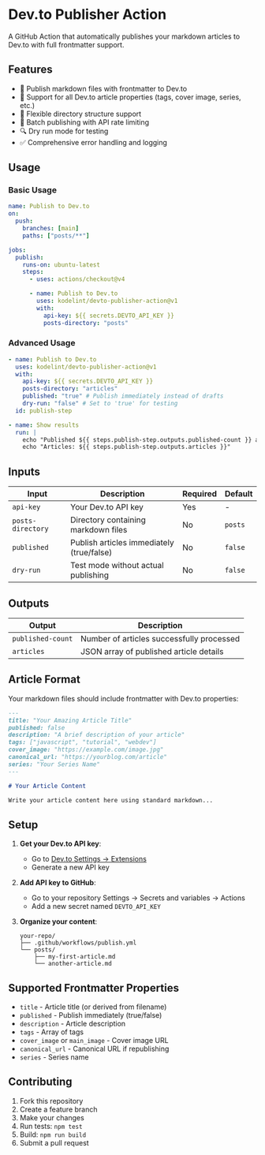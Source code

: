 # Dev.to Publisher Action

A GitHub Action that automatically publishes your markdown articles to Dev.to with full frontmatter support.

## Features

- 📝 Publish markdown files with frontmatter to Dev.to
- 🎯 Support for all Dev.to article properties (tags, cover image, series, etc.)
- 📁 Flexible directory structure support
- 🚀 Batch publishing with API rate limiting
- 🔍 Dry run mode for testing
- ✅ Comprehensive error handling and logging

## Usage

### Basic Usage

```yaml
name: Publish to Dev.to
on:
  push:
    branches: [main]
    paths: ["posts/**"]

jobs:
  publish:
    runs-on: ubuntu-latest
    steps:
      - uses: actions/checkout@v4

      - name: Publish to Dev.to
        uses: kodelint/devto-publisher-action@v1
        with:
          api-key: ${{ secrets.DEVTO_API_KEY }}
          posts-directory: "posts"
```

### Advanced Usage

```yaml
- name: Publish to Dev.to
  uses: kodelint/devto-publisher-action@v1
  with:
    api-key: ${{ secrets.DEVTO_API_KEY }}
    posts-directory: "articles"
    published: "true" # Publish immediately instead of drafts
    dry-run: "false" # Set to 'true' for testing
  id: publish-step

- name: Show results
  run: |
    echo "Published ${{ steps.publish-step.outputs.published-count }} articles"
    echo "Articles: ${{ steps.publish-step.outputs.articles }}"
```

## Inputs

| Input             | Description                               | Required | Default |
| ----------------- | ----------------------------------------- | -------- | ------- |
| `api-key`         | Your Dev.to API key                       | Yes      | -       |
| `posts-directory` | Directory containing markdown files       | No       | `posts` |
| `published`       | Publish articles immediately (true/false) | No       | `false` |
| `dry-run`         | Test mode without actual publishing       | No       | `false` |

## Outputs

| Output            | Description                               |
| ----------------- | ----------------------------------------- |
| `published-count` | Number of articles successfully processed |
| `articles`        | JSON array of published article details   |

## Article Format

Your markdown files should include frontmatter with Dev.to properties:

```markdown
---
title: "Your Amazing Article Title"
published: false
description: "A brief description of your article"
tags: ["javascript", "tutorial", "webdev"]
cover_image: "https://example.com/image.jpg"
canonical_url: "https://yourblog.com/article"
series: "Your Series Name"
---

# Your Article Content

Write your article content here using standard markdown...
```

## Setup

1. **Get your Dev.to API key**:
   - Go to [Dev.to Settings → Extensions](https://dev.to/settings/extensions)
   - Generate a new API key

2. **Add API key to GitHub**:
   - Go to your repository Settings → Secrets and variables → Actions
   - Add a new secret named `DEVTO_API_KEY`

3. **Organize your content**:
   ```
   your-repo/
   ├── .github/workflows/publish.yml
   └── posts/
       ├── my-first-article.md
       └── another-article.md
   ```

## Supported Frontmatter Properties

- `title` - Article title (or derived from filename)
- `published` - Publish immediately (true/false)
- `description` - Article description
- `tags` - Array of tags
- `cover_image` or `main_image` - Cover image URL
- `canonical_url` - Canonical URL if republishing
- `series` - Series name

## Contributing

1. Fork this repository
2. Create a feature branch
3. Make your changes
4. Run tests: `npm test`
5. Build: `npm run build`
6. Submit a pull request
